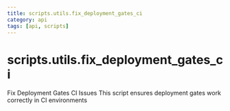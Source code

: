 ```yaml
---
title: scripts.utils.fix_deployment_gates_ci
category: api
tags: [api, scripts]
---
```


# scripts.utils.fix_deployment_gates_ci

Fix Deployment Gates CI Issues
This script ensures deployment gates work correctly in CI environments

